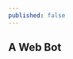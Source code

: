 ```yaml
---
published: false
---
```

## A Web Bot

<script src="https://cdn.smooch.io/smooch.min.js"></script>

<script>
Smooch.init({ appToken: '1yjrcagbq2uhyddglfk5bgfe5' });
</script>

